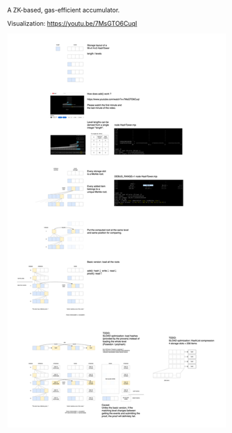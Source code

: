 A ZK-based, gas-efficient accumulator.

Visualization: https://youtu.be/7MsGTO6CuqI

![HashTower](doc/HashTower-2022-02-04.png)

